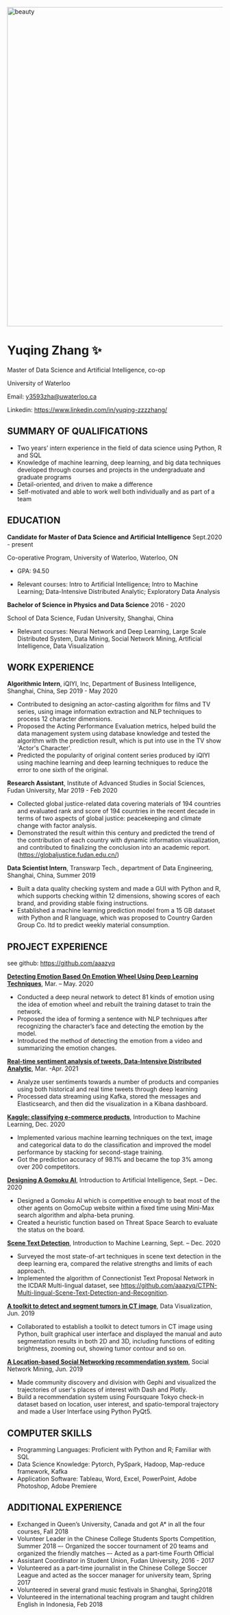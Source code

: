 <img width="745" alt="beauty" src="https://user-images.githubusercontent.com/52529641/116953442-4126df00-ac5b-11eb-91fb-0979fe4e6b24.png">


# Yuqing Zhang ✨

Master of Data Science and Artificial Intelligence, co-op 

University of Waterloo 

Email: y3593zha@uwaterloo.ca

Linkedin: https://www.linkedin.com/in/yuqing-zzzzhang/

## SUMMARY OF QUALIFICATIONS

- Two years’ intern experience in the field of data science using Python, R and SQL 
- Knowledge of machine learning, deep learning, and big data techniques developed through courses and projects in the undergraduate and graduate programs
- Detail-oriented, and driven to make a difference
- Self-motivated and able to work well both individually and as part of a team 

## EDUCATION

**Candidate for Master of Data Science and Artificial Intelligence**	Sept.2020 - present

Co-operative Program, University of Waterloo, Waterloo, ON  	

- GPA: 94.50                

- Relevant courses: Intro to Artificial Intelligence; Intro to Machine Learning; Data-Intensive Distributed Analytic; Exploratory Data Analysis

**Bachelor of Science in Physics and Data Science**	2016 - 2020

School of Data Science, Fudan University, Shanghai, China  	

- Relevant courses:  Neural Network and Deep Learning, Large Scale Distributed System, Data Mining,  Social Network Mining,  Artificial Intelligence,  Data Visualization

## WORK EXPERIENCE 
**Algorithmic Intern**,  iQIYI, Inc, Department of Business Intelligence, Shanghai, China, Sep 2019 - May 2020

- Contributed to designing an actor-casting algorithm for films and TV series, using image information extraction and NLP techniques to process 12 character dimensions. 
- Proposed the Acting Performance Evaluation metrics, helped build the data management system using database knowledge and tested the algorithm with the prediction result, which is put into use in the TV show 'Actor's Character'.
- Predicted the popularity of original content series produced by iQIYI using machine learning and deep learning techniques to reduce the error to one sixth of the original.

**Research Assistant**, Institute of Advanced Studies in Social Sciences, Fudan University, Mar 2019 - Feb 2020 
- Collected global justice-related data covering materials of 194 countries and evaluated rank and score of 194 countries in the recent decade in terms of two aspects of global justice: peacekeeping and climate change with factor analysis.
- Demonstrated the result within this century and predicted the trend of the contribution of each country with dynamic information visualization, and contributed to finalizing the conclusion into an academic report. (https://globaljustice.fudan.edu.cn/) 

**Data Scientist Intern**, Transwarp Tech., department of Data Engineering, Shanghai, China, Summer 2019
- Built a data quality checking system and made a GUI with Python and R, which supports checking within 12 dimensions, showing scores of each brand, and providing stable fixing instructions.
- Established a machine learning prediction model from a 15 GB dataset with Python and R language, which was proposed to Country Garden Group Co. ltd to predict weekly material consumption. 

## PROJECT EXPERIENCE 
see github: https://github.com/aaazyq

[**Detecting Emotion Based On Emotion Wheel Using Deep Learning Techniques**](https://github.com/aaazyq/emotion-wheel-detection), Mar. – May. 2020
- Conducted a deep neural network to detect 81 kinds of emotion using the idea of emotion wheel and rebuilt the training dataset to train the network.
- Proposed the idea of forming a sentence with NLP techniques after recognizing the character’s face and  detecting the emotion by the model. 
- Introduced the method of detecting the emotion from a video and summarizing the emotion changes.

[**Real-time sentiment analysis of tweets, Data-Intensive Distributed Analytic**](https://github.com/aaazyq/cs631-project), Mar. -Apr. 2021
- Analyze user sentiments towards a number of products and companies using both historical and real time tweets through deep learning
- Processed data streaming using Kafka, stored the messages and Elasticsearch, and then did the visualization in a Kibana dashboard.

[**Kaggle: classifying e-commerce products**](https://github.com/aaazyq/kaggle-Ecommerce_classification), Introduction to Machine Learning,  Dec. 2020
- Implemented various machine learning techniques on the text, image and categorical data to do the classification and improved the model performance by stacking for second-stage training.
- Got the prediction accuracy of 98.1% and became the top 3% among over 200 competitors.

[**Designing A Gomoku AI**](https://github.com/aaazyq/Gomoku),  Introduction to Artificial Intelligence, Sept. – Dec. 2020
- Designed a Gomoku AI which is competitive enough to beat most of the other agents on GomoCup website within a fixed time using Mini-Max search algorithm and alpha-beta pruning.
- Created a heuristic function based on Threat Space Search to evaluate the status on the board.

[**Scene Text Detection**](https://github.com/aaazyq/scene-text-detection), Introduction to Machine Learning, Sept. – Dec. 2020
- Surveyed the most state-of-art techniques in scene text detection in the deep learning era, compared the relative  strengths and limits of each approach.
- Implemented the algorithm of Connectionist Text Proposal Network in the ICDAR Multi-lingual dataset, see https://github.com/aaazyq/CTPN-Multi-lingual-Scene-Text-Detection-and-Recognition. 

[**A toolkit to detect and segment tumors in CT image**](https://github.com/aaazyq/detect-and-segment-tumors-in-CT-image), Data Visualization, Jun. 2019
- Collaborated to establish a toolkit to detect tumors in CT image using Python, built graphical user interface and displayed the manual and auto segmentation results in both 2D and 3D, including functions of editing brightness, zooming out, showing tumor contour and so on.

[**A Location-based Social Networking recommendation system**](https://github.com/aaazyq/Location-based-social-network), Social Network Mining, Jun. 2019 
- Made community discovery and division with Gephi and visualized the trajectories of user's places of interest with Dash and Plotly.
- Build a recommendation system using Foursquare Tokyo check-in dataset based on location, user interest, and spatio-temporal trajectory and made a User Interface using Python PyQt5.

## COMPUTER SKILLS

- Programming Languages: Proficient with Python and R; Familiar with SQL 
- Data Science Knowledge: Pytorch, PySpark, Hadoop, Map-reduce framework, Kafka
- Application Software: Tableau, Word, Excel, PowerPoint, Adobe Photoshop, Adobe Premiere

## ADDITIONAL EXPERIENCE

- Exchanged in Queen’s University, Canada and got A* in all the four courses, Fall 2018
- Volunteer Leader in the Chinese College Students Sports Competition, Summer 2018
–- Organized the soccer tournament of 20 teams and organized the friendly matches 
–- Acted as a part-time Fourth Official 
- Assistant Coordinator in Student Union, Fudan University, 2016 - 2017
- Volunteered as a part-time journalist in the Chinese College Soccer League and acted as the soccer manager for university team, Spring 2017 
- Volunteered in several grand music festivals in Shanghai, Spring2018
- Volunteered in the international teaching program and taught children English in Indonesia, Feb 2018
